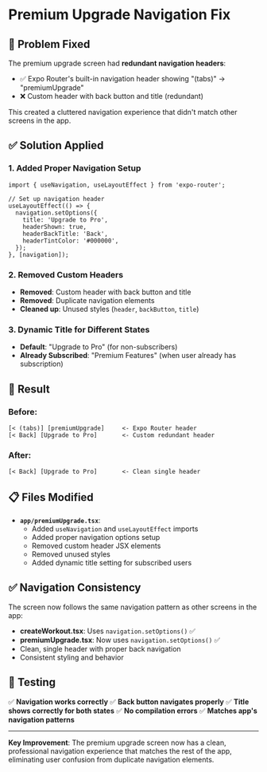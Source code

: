 # Premium Upgrade Navigation Fix

## 🔧 Problem Fixed
The premium upgrade screen had **redundant navigation headers**:
- ✅ Expo Router's built-in navigation header showing "(tabs)" → "premiumUpgrade" 
- ❌ Custom header with back button and title (redundant)

This created a cluttered navigation experience that didn't match other screens in the app.

## ✅ Solution Applied

### 1. Added Proper Navigation Setup
```tsx
import { useNavigation, useLayoutEffect } from 'expo-router';

// Set up navigation header
useLayoutEffect(() => {
  navigation.setOptions({
    title: 'Upgrade to Pro',
    headerShown: true,
    headerBackTitle: 'Back',
    headerTintColor: '#000000',
  });
}, [navigation]);
```

### 2. Removed Custom Headers
- **Removed**: Custom header with back button and title
- **Removed**: Duplicate navigation elements
- **Cleaned up**: Unused styles (`header`, `backButton`, `title`)

### 3. Dynamic Title for Different States
- **Default**: "Upgrade to Pro" (for non-subscribers)
- **Already Subscribed**: "Premium Features" (when user already has subscription)

## 🎯 Result

### Before:
```
[< (tabs)] [premiumUpgrade]     <- Expo Router header
[< Back] [Upgrade to Pro]       <- Custom redundant header
```

### After:
```
[< Back] [Upgrade to Pro]       <- Clean single header
```

## 📋 Files Modified

- **`app/premiumUpgrade.tsx`**:
  - Added `useNavigation` and `useLayoutEffect` imports
  - Added proper navigation options setup
  - Removed custom header JSX elements
  - Removed unused styles
  - Added dynamic title setting for subscribed users

## ✅ Navigation Consistency

The screen now follows the same navigation pattern as other screens in the app:
- **createWorkout.tsx**: Uses `navigation.setOptions()` ✅
- **premiumUpgrade.tsx**: Now uses `navigation.setOptions()` ✅
- Clean, single header with proper back navigation
- Consistent styling and behavior

## 🧪 Testing

✅ **Navigation works correctly**
✅ **Back button navigates properly**
✅ **Title shows correctly for both states**
✅ **No compilation errors**
✅ **Matches app's navigation patterns**

---

**Key Improvement**: The premium upgrade screen now has a clean, professional navigation experience that matches the rest of the app, eliminating user confusion from duplicate navigation elements.
